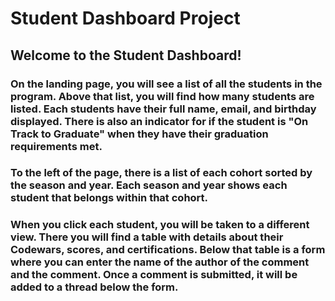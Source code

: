 # Student Dashboard Project

## Welcome to the Student Dashboard!

### On the landing page, you will see a list of all the students in the program. Above that list, you will find how many students are listed. Each students have their full name, email, and birthday displayed. There is also an indicator for if the student is "On Track to Graduate" when they have their graduation requirements met.

### To the left of the page, there is a list of each cohort sorted by the season and year. Each season and year shows each student that belongs within that cohort.

### When you click each student, you will be taken to a different view. There you will find a table with details about their Codewars, scores, and certifications. Below that table is a form where you can enter the name of the author of the comment and the comment. Once a comment is submitted, it will be added to a thread below the form.
